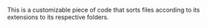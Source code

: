 This is a customizable piece of code that sorts files according to its extensions to its respective folders.
